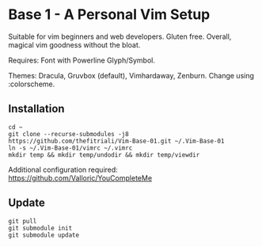 # Base 1 - A Personal Vim Setup
Suitable for vim beginners and web developers. Gluten free.
Overall, magical vim goodness without the bloat.

Requires: Font with Powerline Glyph/Symbol.

Themes: Dracula, Gruvbox (default), Vimhardaway, Zenburn.
Change using :colorscheme.

## Installation

```
cd ~
git clone --recurse-submodules -j8  https://github.com/thefitriali/Vim-Base-01.git ~/.Vim-Base-01
ln -s ~/.Vim-Base-01/vimrc ~/.vimrc
mkdir temp && mkdir temp/undodir && mkdir temp/viewdir
```

Additional configuration required:
https://github.com/Valloric/YouCompleteMe

## Update

```
git pull
git submodule init
git submodule update
```
